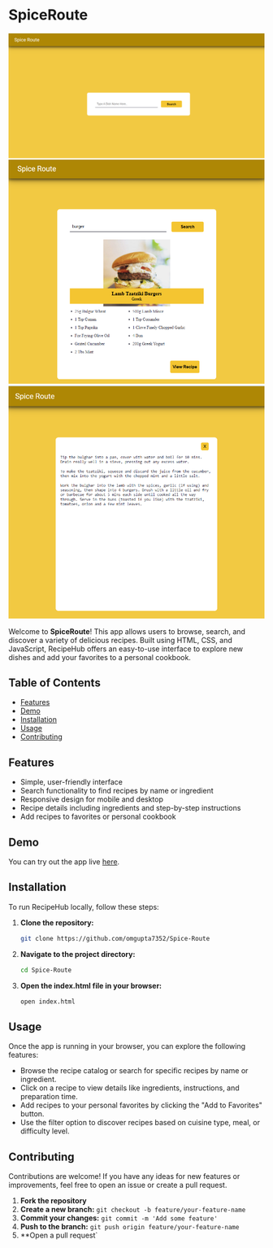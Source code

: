 # SpiceRoute
![SpiceRoute](spiceroute1.png)
![](spiceroute2.png)
![](spiceroute3.png)

Welcome to **SpiceRoute**! This app allows users to browse, search, and discover a variety of delicious recipes. Built using HTML, CSS, and JavaScript, RecipeHub offers an easy-to-use interface to explore new dishes and add your favorites to a personal cookbook.

## Table of Contents

- [Features](#features)
- [Demo](#demo)
- [Installation](#installation)
- [Usage](#usage)
- [Contributing](#contributing)

## Features

- Simple, user-friendly interface
- Search functionality to find recipes by name or ingredient
- Responsive design for mobile and desktop
- Recipe details including ingredients and step-by-step instructions
- Add recipes to favorites or personal cookbook

## Demo

You can try out the app live [here](https://omgupta7352.github.io/Spice-Route/).

## Installation

To run RecipeHub locally, follow these steps:

1. **Clone the repository:**

    ```sh
    git clone https://github.com/omgupta7352/Spice-Route
    ```

2. **Navigate to the project directory:**

    ```sh
    cd Spice-Route
    ```

3. **Open the index.html file in your browser:**

    ```sh
    open index.html
    ```

## Usage

Once the app is running in your browser, you can explore the following features:
- Browse the recipe catalog or search for specific recipes by name or ingredient.
- Click on a recipe to view details like ingredients, instructions, and preparation time.
- Add recipes to your personal favorites by clicking the "Add to Favorites" button.
- Use the filter option to discover recipes based on cuisine type, meal, or difficulty level.

## Contributing

Contributions are welcome! If you have any ideas for new features or improvements, feel free to open an issue or create a pull request.

1. **Fork the repository**
2. **Create a new branch:** `git checkout -b feature/your-feature-name`
3. **Commit your changes:** `git commit -m 'Add some feature'`
4. **Push to the branch:** `git push origin feature/your-feature-name`
5. **Open a pull request`
